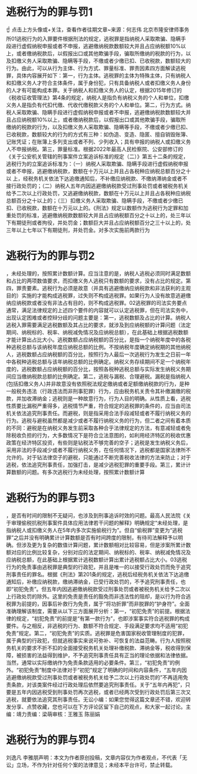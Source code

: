 # 逃税行为的罪与罚1

☝ 点击上方头像或+关注，查看作者往期文章~来源：何志伟 北京市隆安律师事务所01逃税行为的入罪要件根据刑法的规定，逃税罪是指纳税人采取欺骗、隐瞒手段进行虚假纳税申报或者不申报，逃避缴纳税款数额较大并且占应纳税额10%以上，或者缴纳税款后，以假报出口或其他欺骗手段，骗取所缴纳的税款的行为，以及扣缴义务人采取欺骗、隐瞒等手段，不缴或者少缴已扣、已收税款，数额较大的行为。由此，可以从行为主体、行为方式、罪量标准、罪责因素四方面解读逃税罪，具体内容展开如下：第一，行为主体。逃税罪的主体为特殊主体，只有纳税人和扣缴义务人才符合主体条件，属于身份犯，只有具备纳税人或者扣缴义务人身份的人才有可能构成本罪。关于纳税人和扣缴义务人的认定，根据2015年修订的《税收征收管理法》第4条的规定，纳税人是指负有纳税义务的个人和单位，扣缴义务人是指负有代扣代缴、代收代缴税款义务的个人和单位。第二，行为方式。纳税人采取欺骗、隐瞒手段进行虚假纳税申报或者不申报，逃避缴纳税款数额较大并且占应纳税额10%以上，或者缴纳税款后，以假报出口或其他欺骗手段，骗取所缴纳的税款的行为，以及扣缴义务人采取欺骗、隐瞒等手段，不缴或者少缴已扣、已收税款，数额较大的行为的方式有三种：如伪造、变造、隐匿、擅自销毁账簿、记账凭证；在账簿上多列支出或者不列、少列收入；具有申报的纳税人或扣缴义务人不申报纳税。第三，罪量标准。根据2022年最高人民检察院、公安部修订的《关于公安机关管辖的刑事案件立案追诉标准的规定（二）》第五十二条的规定，逃税行为的立案追诉标准为：（一）纳税人采取欺骗、隐瞒手段进行虚假纳税申报或者不申报，逃避缴纳税款，数额在十万元以上并且占各税种应纳税总额百分之十以 上，经税务机关依法下达追缴通知后，不补缴应纳税款、不缴纳滞纳金或者不接行政处罚的；（二）纳税人五年内因逃避缴纳税款受过刑事处罚或者被税务机关给予二次以上行政处罚，又逃避缴纳税款，数额在十万元以上并且占各税种应纳税总额百分之十以上的；（三）扣缴义务人采取欺骗、隐瞒手段，不缴或者少缴已扣、已收税款，数额在十万元以上的。《刑法》规定以数额作为逃税行为定罪和加重处罚的标准，逃避缴纳税款数额较大并且占应纳税额百分之十以上的，处三年以下有期徒刑或者拘役，并处罚金；数额巨大并且占应纳税额百分之三十以上的，处三年以上七年以下有期徒刑，并处罚金。对多次实施前两款行为

# 逃税行为的罪与罚2

，未经处理的，按照累计数额计算。应当注意的是，纳税人逃税必须同时满足数额和占比的两项数值要求，而扣缴义务人逃税只有数额的要求，没有占比的规定。第四，罪责要素。逃税行为必须是故意（并具有逃避缴纳应纳税款和非法获利的主观目的）实施的才能构成逃税罪，过失则不构成逃税罪。如果行为人没有故意逃避缴纳应纳税款或者没有非法占有目的，则不构成逃税罪。02逃税罪的司法实务要点通常，满足法律规定的上述四个要件的内容就可以认定逃税罪，但在司法实务中，出现认定困难或者控辩分歧的问题主要是：第一，逃税数额及占比的计算。纳税人逃税入罪需要满足逃税数额及其占比的要求，就涉及到应纳税额的计算问题（法定期间、纳税标的、税率、纳税减免情况及应纳税总额），在此基础上根据逃税数额才能计算出占比大小。逃税数额占应纳税额的百分比，是指一个纳税年度中的各税种逃税总额与该纳税年度应纳税总额的比例。不按纳税年度确定纳税期的其他纳税人，逃税数额占应纳税额的百分比，按照行为人最后一次逃税行为发生之日前一年中各税种逃税总额与该年纳税总额的比例确定。纳税义务存续期间不足一个纳税年度的，逃税数额占应纳税额的百分比，按照各税种逃税总额与实际发生纳税义务期间应当缴纳税款总额的比例确定。第二，逃税与漏税、合理避税。漏税是指纳税人(包括扣缴义务人)并非故意没有依照税法规定缴纳或者足额缴纳税款的行为，是种一般税务违法（行政违法而非刑事犯罪）行为，应由税务机关责令其补缴漏缴的税款，并加收滞纳金；逃税则是一种故意行为，行为人目的明确。从性质上看，逃税性质要比漏税严重得多，逃税情节严重，符合规定的逃税罪的条件的，应当由司法机关依法追究刑事责任。而避税，则是指采用合法手段减轻或者不履行纳税义务的行为。逃税与避税虽然都是减少或者不履行纳税义务的行为，但二者之间有着本质的不同：避税是在纳税义务发生前采取各种合乎法律规定的方法，有意减轻或者免除税收负担的行为，大多数情况下是符合立法意图的，如利用经济特区的税收优惠政策在经济特区投资，有些则是钻税法不够完善的空子；逃税是发生纳税义务后，采用非法的手段减少或者不履行纳税义务，在任何情况下，逃税都是国家法律所不允许的。对于钻法律空子的避税，只能通过不断完善税收法律的方法来防止；对于逃税，依法追究刑事责任，加强打击，是减少逃税犯罪的重要手段。第三，累计计算数额的问题。有多次逃税行为未经处理，按照累计数额计算

# 逃税行为的罪与罚3

，是否有时间的限制不无疑问，也涉及到刑事追诉时效的问题。最高人民法院《关于审理偷税抗税刑事案件具体应用法律若干问题的解释》明确规定“未经处理，是指纳税人或扣缴义务人在5年内多次实施偷税行为”。但自“偷税罪”变更为“逃税罪”之后并没有明确累计计算数额是否有时间跨度的限制，有待司法解释予以明确。但涉及更为复杂的数值计算问题，累计数额相对比较容易，但是涉案所累计数额对应的比例比较复杂，分别对应的法定期间、纳税标的、税率、纳税减免情况及应纳税总额，在此基础上根据累计逃税数额计算出累计逃税额占比大小。03逃税行为的免责事由逃税罪是典型的行政犯，并且是唯一的以接受行政处罚而免于追究刑事责任的罪名。根据《刑法》第201条的规定，逃税后经税务机关依法下达追缴通知后，补缴应纳税款，缴纳滞纳金，已受行政处罚的，不予追究刑事责任，也即“初犯免责”。但五年内因逃避缴纳税款受过刑事处罚或者被税务机关给予二次以上行政处罚的除外。这里的免责是责任的豁免而非违法性的阻却，是以行为符合逃税罪为前提的，因事后补救行为免责，属于“将功折罪”而非脱罪的“护身符”。全面准确理解该制度，需要从以下三方面展开分析：第一，“初犯免责”的前提。根据法律的规定，“初犯免责”的前提是“有第一款行为”，也即涉案事实符合逃税罪的构成要件。与之相反，非逃税的行为、数额不符合规定、手段满足要求均不适用“初犯免责”规定。第二，“初犯免责”的实质。逃税罪是危害国家税收管理制度的犯罪，属于典型的行政犯，但就逃税事实来说可弥补、可恢复的法益范畴。行为人按照税务机关的要求不折不扣的全面接受税务机关处理补缴税款、滞纳金等，税收得到保障，被损害的法益得到维护，不予追究刑事责任具有正当的理论依据和法律依据。当然，通常以实际缴纳作为免责条款适用的必要条件。第三，“初犯免责”的例外。“初犯免责”制度中法律对于“初犯”规定了明确的时间和内容条件，“五年内因逃避缴纳税款受过刑事处罚或者被税务机关给予二次以上行政处罚的”不再适用免责条款，对该类案件经过行政处理后依然要追究刑事责任。关于“五年内再犯”，只要是五年内因逃税受到刑事处罚再次逃税，或者已经两次受到行政处罚后第三次又逃税，就要依法追究其刑事责任。无讼小编：如果您觉得这篇文章还不错，欢迎转发分享、点赞收藏，您也可以在下方评论区留下自己的观点，和大家一起讨论。主编：靖力责编：梁萌审核：王雅玉 陈丽娟

# 逃税行为的罪与罚4

 刘逸凡 李雅朋声明：本文为作者原创投稿，文章内容仅为作者观点，不代表「无讼」立场，不作为针对任何个案的法律意见；未经本平台许可，禁止转载。


